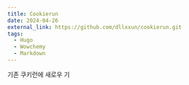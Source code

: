 ```yaml
---
title: Cookierun
date: 2024-04-26
external_link: https://github.com/dllxxun/cookierun.git
tags:
  - Hugo
  - Wowchemy
  - Markdown
---
```


기존 쿠키런에 새로우 기

<!--more-->